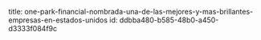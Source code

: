 title: one-park-financial-nombrada-una-de-las-mejores-y-mas-brillantes-empresas-en-estados-unidos
id: ddbba480-b585-48b0-a450-d3333f084f9c
